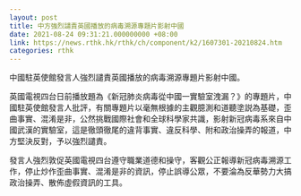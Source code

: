 ```yaml
---
layout: post
title: 中方強烈譴責英國播放的病毒溯源專題片影射中國
date: 2021-08-24 09:31:21.000000000 +08:00
link: https://news.rthk.hk/rthk/ch/component/k2/1607301-20210824.htm
categories: rthk
---
```


中國駐英使館發言人強烈譴責英國播放的病毒溯源專題片影射中國。

英國電視四台日前播放題為《新冠肺炎病毒從中國一實驗室洩漏？》的專題片，中國駐英使館發言人批評，有關專題片以毫無根據的主觀臆測和道聽塗説為基礎，歪曲事實、混淆是非，公然挑戰國際社會和全球科學家共識，影射新冠病毒系來自中國武漢的實驗室，這是徹頭徹尾的違背事實、違反科學、附和政治操弄的報道，中方堅決反對，予以強烈譴責。

發言人強烈敦促英國電視四台遵守職業道德和操守，客觀公正報導新冠病毒溯源工作，停止炒作歪曲事實、混淆是非的資訊，停止誤導公眾，不要淪為反華勢力大搞政治操弄、散佈虛假資訊的工具。
